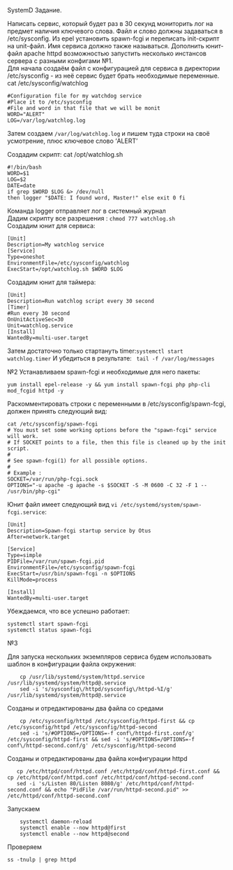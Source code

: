 SystemD
Задание.

Написать сервис, который будет раз в 30 секунд мониторить лог на предмет наличия ключевого слова. Файл и слово должны задаваться в /etc/sysconfig.
Из epel установить spawn-fcgi и переписать init-скрипт на unit-файл. Имя сервиса должно также называться.
Дополнить юнит-файл apache httpd возможностью запустить несколько инстансов сервера с разными конфигами
№1.  
Для начала создаём файл с конфигурацией для сервиса в директории /etc/sysconfig - из неё сервис будет брать необходимые переменные.  
cat /etc/sysconfig/watchlog
``` 
#Configuration file for my watchdog service
#Place it to /etc/sysconfig
#File and word in that file that we will be monit
WORD="ALERT"   
LOG=/var/log/watchlog.log
```
Затем создаем ```/var/log/watchlog.log``` и пишем туда строки на своё усмотрение, плюс ключевое слово ‘ALERT’

Создадим скрипт: cat /opt/watchlog.sh   
```
#!/bin/bash 
WORD=$1 
LOG=$2 
DATE=date 
if grep $WORD $LOG &> /dev/null 
then logger "$DATE: I found word, Master!" else exit 0 fi
```
Команда logger отправляет лог в системный журнал   
Дадим скрипту все разрешения : ```chmod 777 watchlog.sh```   
Создадим юнит для сервиса:   
```
[Unit]   
Description=My watchlog service   
[Service]   
Type=oneshot   
EnvironmentFile=/etc/sysconfig/watchlog   
ExecStart=/opt/watchlog.sh $WORD $LOG  
```
Создадим юнит для таймера:   
```
[Unit]   
Description=Run watchlog script every 30 second   
[Timer]   
#Run every 30 second   
OnUnitActiveSec=30   
Unit=watchlog.service 
[Install]   
WantedBy=multi-user.target   
```
Затем достаточно только стартануть timer:``` systemctl start watchlog.timer ``` И убедиться в результате: ``` tail -f /var/log/messages```

№2
Устанавливаем spawn-fcgi и необходимые для него пакеты:
```
yum install epel-release -y && yum install spawn-fcgi php php-cli mod_fcgid httpd -y
```
Раскомментировать строки с переменными в /etc/sysconfig/spawn-fcgi, должен принять следующий вид:
```
cat /etc/sysconfig/spawn-fcgi
# You must set some working options before the "spawn-fcgi" service will work.
# If SOCKET points to a file, then this file is cleaned up by the init script.
#
# See spawn-fcgi(1) for all possible options.
#
# Example :
SOCKET=/var/run/php-fcgi.sock
OPTIONS="-u apache -g apache -s $SOCKET -S -M 0600 -C 32 -F 1 -- /usr/bin/php-cgi"
```
Юнит файл имеет следующий вид ```vi /etc/systemd/system/spawn-fcgi.service```:
```
[Unit]
Description=Spawn-fcgi startup service by Otus
After=network.target

[Service]
Type=simple
PIDFile=/var/run/spawn-fcgi.pid
EnvironmentFile=/etc/sysconfig/spawn-fcgi
ExecStart=/usr/bin/spawn-fcgi -n $OPTIONS
KillMode=process

[Install]
WantedBy=multi-user.target

```
Убеждаемся, что все успешно работает:
```
systemctl start spawn-fcgi
systemctl status spawn-fcgi
```

№3

Для запуска нескольких экземпляров сервиса будем использовать шаблон в конфигурации файла окружения:
```
    cp /usr/lib/systemd/system/httpd.service /usr/lib/systemd/system/httpd@.service
    sed -i 's/sysconfig\/httpd/sysconfig\/httpd-%I/g' /usr/lib/systemd/system/httpd@.service
```
Cозданы и отредактированы два файла со средами
```
    cp /etc/sysconfig/httpd /etc/sysconfig/httpd-first && cp /etc/sysconfig/httpd /etc/sysconfig/httpd-second
    sed -i 's/#OPTIONS=/OPTIONS=-f conf\/httpd-first.conf/g' /etc/sysconfig/httpd-first && sed -i 's/#OPTIONS=/OPTIONS=-f conf\/httpd-second.conf/g' /etc/sysconfig/httpd-second
```
Cозданы и отредактированы два файла конфигурации httpd
 ```   
    cp /etc/httpd/conf/httpd.conf /etc/httpd/conf/httpd-first.conf && cp /etc/httpd/conf/httpd.conf /etc/httpd/conf/httpd-second.conf
    sed -i 's/Listen 80/Listen 8080/g' /etc/httpd/conf/httpd-second.conf && echo "PidFile /var/run/httpd-second.pid" >> /etc/httpd/conf/httpd-second.conf
```
Запускаем
```
    systemctl daemon-reload
    systemctl enable --now httpd@first
    systemctl enable --now httpd@second
```
  Проверяем
  ```
  ss -tnulp | grep httpd
  ```
